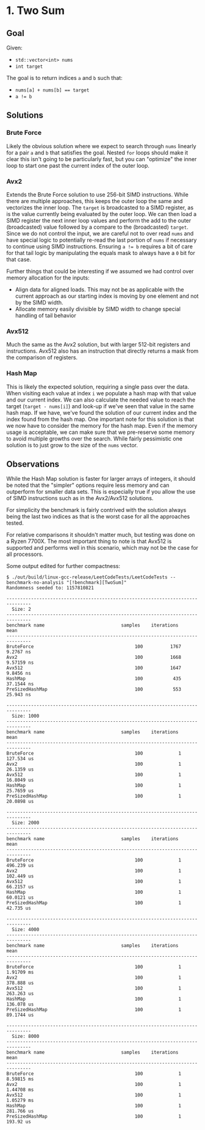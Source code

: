 # 1. Two Sum
## Goal
Given:
* `std::vector<int> nums`
* `int target`

The goal is to return indices `a` and `b` such that:
* `nums[a] + nums[b] == target`
* `a != b`

## Solutions
### Brute Force
Likely the obvious solution where we expect to search through `nums` linearly for a pair `a` and `b`
that satisfies the goal. Nested `for` loops should make it clear this isn't going to be particularly
fast, but you can "optimize" the inner loop to start one past the current index of the outer loop.

### Avx2
Extends the Brute Force solution to use 256-bit SIMD instructions. While there are multiple approaches,
this keeps the outer loop the same and vectorizes the inner loop. The `target` is broadcasted to a SIMD
register, as is the value currently being evaluated by the outer loop. We can then load a SIMD register
the next inner loop values and perform the add to the outer (broadcasted) value followed by a compare
to the (broadcasted) `target`. Since we do not control the input, we are careful not to over read
`nums` and have special logic to potentially re-read the last portion of `nums` if necessary to
continue using SIMD instructions. Ensuring `a != b` requires a bit of care for that tail logic by
manipulating the equals mask to always have a `0` bit for that case.

Further things that could be interesting if we assumed we had control over memory allocation for
the inputs:
* Align data for aligned loads. This may not be as applicable with the current approach as our
starting index is moving by one element and not by the SIMD width.
* Allocate memory easily divisible by SIMD width to change special handling of tail behavior

### Avx512
Much the same as the Avx2 solution, but with larger 512-bit registers and instructions. Avx512 also
has an instruction that directly returns a mask from the comparison of registers.

### Hash Map
This is likely the expected solution, requiring a single pass over the data. When visiting each
value at index `i` we populate a hash map with that value and our current index. We can also
calculate the needed value to reach the target (`target - nums[i]`) and look-up if we've seen
that value in the same hash map. If we have, we've found the solution of our current index and
the index found from the hash map. One important note for this solution is that we now have to
consider the memory for the hash map. Even if the memory usage is acceptable, we can make sure that
we pre-reserve some memory to avoid multiple growths over the search. While fairly pessimistic one
solution is to just grow to the size of the `nums` vector.

## Observations
While the Hash Map solution is faster for larger arrays of integers, it should be noted that the
"simpler" options require less memory and can outperform for smaller data sets. This is especially
true if you allow the use of SIMD instructions such as in the Avx2/Avx512 solutions.

For simplicity the benchmark is fairly contrived with the solution always being the last two
indices as that is the worst case for all the approaches tested.

For relative comparisons it shouldn't matter much, but testing was done on a Ryzen 7700X. The most
important thing to note is that Avx512 is supported and performs well in this scenario, which may
not be the case for all processors.

Some output edited for further compactness:
```
$ ./out/build/linux-gcc-release/LeetCodeTests/LeetCodeTests --benchmark-no-analysis "[!benchmark][TwoSum]"
Randomness seeded to: 1157810821
```
```
-------------------------------------------------------------------------------
  Size: 2
-------------------------------------------------------------------------------
benchmark name                            samples    iterations          mean
-------------------------------------------------------------------------------
BruteForce                                     100          1767     9.2767 ns
Avx2                                           100          1668    9.57159 ns
Avx512                                         100          1647     9.8456 ns
HashMap                                        100           435    37.1544 ns
PreSizedHashMap                                100           553     25.943 ns
```
```
-------------------------------------------------------------------------------
  Size: 1000
-------------------------------------------------------------------------------
benchmark name                            samples    iterations          mean
-------------------------------------------------------------------------------
BruteForce                                     100             1    127.534 us
Avx2                                           100             1    26.1359 us
Avx512                                         100             1    16.8049 us
HashMap                                        100             1    25.7659 us
PreSizedHashMap                                100             1    20.0898 us
```
```
-------------------------------------------------------------------------------
  Size: 2000
-------------------------------------------------------------------------------
benchmark name                            samples    iterations          mean
-------------------------------------------------------------------------------
BruteForce                                     100             1    496.239 us
Avx2                                           100             1    102.449 us
Avx512                                         100             1    66.2157 us
HashMap                                        100             1    60.0121 us
PreSizedHashMap                                100             1     42.735 us
```
```
-------------------------------------------------------------------------------
  Size: 4000
-------------------------------------------------------------------------------
benchmark name                            samples    iterations          mean
-------------------------------------------------------------------------------
BruteForce                                     100             1    1.91709 ms
Avx2                                           100             1    378.888 us
Avx512                                         100             1    263.263 us
HashMap                                        100             1    136.078 us
PreSizedHashMap                                100             1    89.1744 us
```
```
-------------------------------------------------------------------------------
  Size: 8000
-------------------------------------------------------------------------------
benchmark name                            samples    iterations          mean
-------------------------------------------------------------------------------
BruteForce                                     100             1    8.59815 ms
Avx2                                           100             1    1.44708 ms
Avx512                                         100             1    1.05279 ms
HashMap                                        100             1    281.766 us
PreSizedHashMap                                100             1     193.92 us
```
